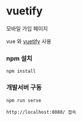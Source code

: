 # vuetify

모바일 가입 페이지

vue 와 [vuetify](https://vuetifyjs.com/ko/) 사용

### npm 설치
```
npm install
```

### 개발서버 구동
```
npm run serve

http://localhost:8080/ 접속
```
